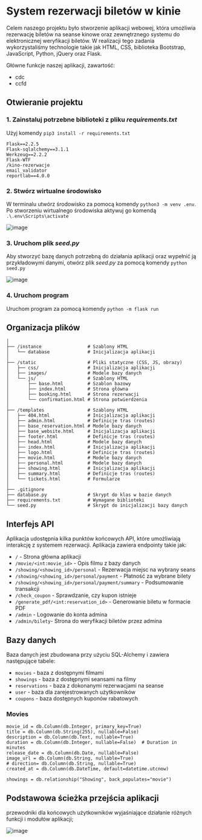 # System rezerwacji biletów w kinie

Celem naszego projektu było stworzenie aplikacji webowej, która umożliwia rezerwację biletów na seanse kinowe oraz zewnętrznego systemu do elektronicznej weryfikacji biletów. W realizacji tego zadania wykorzystaliśmy technologie takie jak HTML, CSS, biblioteka Bootstrap, JavaScript, Python, jQuery oraz Flask.

Główne funkcje naszej aplikacji, zawartość:
* cdc
* ccfd


## Otwieranie projektu
### 1. Zainstaluj potrzebne biblioteki z pliku *requirements.txt*
Użyj komendy `pip3 install -r requirements.txt`

    Flask==2.2.5
    Flask-sqlalchemy==3.1.1
    Werkzeug==2.2.2
    Flask-WTF
    /kino-rezerwacje
    email_validator
    reportlab==4.0.0
    

### 2. Stwórz wirtualne środowisko
W terminalu utwórz środowisko za pomocą komendy `python3 -m venv .env`. Po stworzeniu wirtualnego środowiska aktywuj go komendą `.\.env\Scripts\activate`

![image](https://github.com/user-attachments/assets/7213a705-7315-413e-8b8d-0c3c96b16c87)

### 3. Uruchom plik *seed.py*
Aby stworzyć bazę danych potrzebną do działania aplikacji oraz wypełnić ją przykładowymi danymi, otwórz plik *seed.py* za pomocą komendy `python seed.py`

![image](https://github.com/user-attachments/assets/0b121cc5-8b29-496d-8550-be4c78514153)

### 4. Uruchom program
Uruchom program za pomocą komendy `python -m flask run`

## Organizacja plików
    │ 
    ├── /instance                 # Szablony HTML
    │   └── database              # Inicjalizacja aplikacji
    │ 
    ├── /static                   # Pliki statyczne (CSS, JS, obrazy)
    │   ├── css/                  # Inicjalizacja aplikacji
    │   ├── images/               # Modele bazy danych
    │   └── js/                   # Szablony HTML
    │       ├── base.html         # Szablon bazowy
    │       ├── index.html        # Strona główna
    │       ├── booking.html      # Strona rezerwacji
    │       └── confirmation.html # Strona potwierdzenia
    │ 
    ├── /templates                # Szablony HTML
    │   ├── 404.html              # Inicjalizacja aplikacji
    │   ├── admin.html            # Definicje tras (routes)
    │   ├── base_reservation.html # Modele bazy danych
    │   ├── base_website.html     # Inicjalizacja aplikacji
    │   ├── footer.html           # Definicje tras (routes)
    │   ├── head.html             # Modele bazy danych
    │   ├── index.html            # Inicjalizacja aplikacji
    │   ├── logo.html             # Definicje tras (routes)
    │   ├── movie.html            # Modele bazy danych
    │   ├── personal.html         # Modele bazy danych
    │   ├── showing.html          # Inicjalizacja aplikacji
    │   ├── summary.html          # Definicje tras (routes)
    │   └── tickets.html          # Formularze
    │
    ├── .gitignore             
    ├── database.py               # Skrypt do klas w bazie danych
    ├── requirements.txt          # Wymagane biblioteki
    └── seed.py                   # Skrypt do inicjalizacji bazy danych



## Interfejs API
Aplikacja udostępnia kilka punktów końcowych API, które umożliwiają interakcję z systemem rezerwacji. Aplikacja zawiera endpointy takie jak:

* `/` - Strona główna aplikacji 
* `/movie/<int:movie_id>` - Opis filmu z bazy danych
* `/showing/<showing_id>/personal` - Rezerwacja miejsc na wybrany seans
* `/showing/<showing_id>/personal/payment` - Płatność za wybrane bilety
* `/showing/<showing_id>/personal/payment/summary` - Podsumowanie transakcji 
* `/check_coupon` - Sprawdzanie, czy kupon istnieje
* `/generate_pdf/<int:reservation_id>` - Generowanie biletu w formacie PDF
* `/admin` - Logowanie do konta admina
* `/admin/bilety`- Strona do weryfikacji biletów przez admina

## Bazy danych
Baza danych jest zbudowana przy użyciu SQL-Alchemy i zawiera następujące tabele:
* `movies` - baza z dostępnymi filmami
* `showings` - baza z dostępnymi seansami na filmy
* `reservations` - baza z dokonanymi rezerwacjami na seanse
* `user` - baza dla zarejestrowanych użytkowników
* `coupons` - baza dostępnych kuponów rabatowych

### Movies

    movie_id = db.Column(db.Integer, primary_key=True)
    title = db.Column(db.String(255), nullable=False)
    description = db.Column(db.Text, nullable=True)
    duration = db.Column(db.Integer, nullable=False)  # Duration in minutes
    release_date = db.Column(db.Date, nullable=False)
    image_url = db.Column(db.String, nullable=True)
    # direction= db.Column(db.String, nullable=True)
    created_at = db.Column(db.DateTime, default=datetime.utcnow)

    showings = db.relationship("Showing", back_populates="movie")


## Podstawowa ścieżka przejścia aplikacji
przewodniki dla końcowych użytkowników wyjaśniające działanie różnych funkcji i modułów aplikacji;


![image](https://github.com/user-attachments/assets/c0eed2a8-6806-43d5-b0c3-48c94753ee1c)


